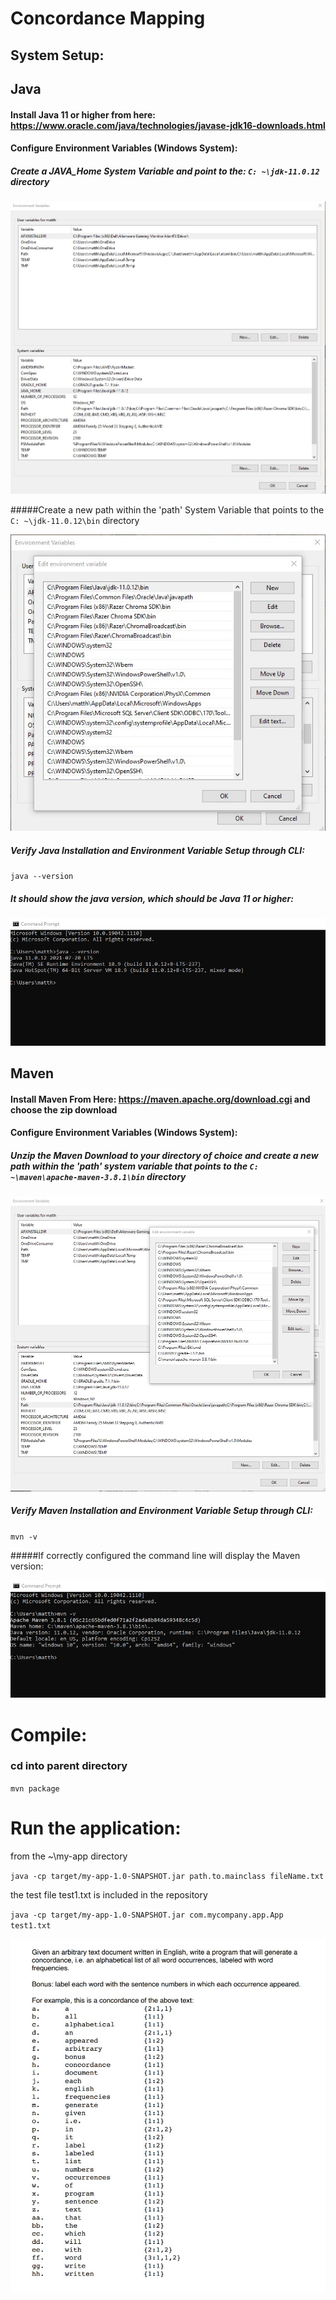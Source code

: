 # Concordance Mapping
## System Setup: 
## Java
#### Install Java 11 or higher from here: https://www.oracle.com/java/technologies/javase-jdk16-downloads.html
#### Configure Environment Variables (Windows System): 
##### Create a JAVA_Home System Variable and point to the: `C: ~\jdk-11.0.12` directory

<img src = "pictures/JAVA_HOME.jpeg"/>

#####Create a new path within the 'path' System Variable that points to the `C: ~\jdk-11.0.12\bin` directory

<img src = "pictures/javaEnvironmentPathToBin.jpg"/>

##### Verify Java Installation and Environment Variable Setup through CLI:
`java --version`
##### It should show the java version, which should be Java 11 or higher: 
<img src = "pictures/javaVersion.jpg" />

## Maven
#### Install Maven From Here: https://maven.apache.org/download.cgi and choose the zip download
#### Configure Environment Variables (Windows System): 
##### Unzip the Maven Download to your directory of choice and create a new path within the 'path' system variable that points to the `C: ~\maven\apache-maven-3.8.1\bin` directory 

<img src = "pictures/mavenEnvVariable.jpg"/>

##### Verify Maven Installation and Environment Variable Setup through CLI:

`mvn -v`

#####If correctly configured the command line will display the Maven version:

<img src = "pictures/mvnVerfification.jpg"/>

# Compile:
### cd into parent directory
`mvn package`

# Run the application:
from the ~\my-app directory

`java -cp target/my-app-1.0-SNAPSHOT.jar path.to.mainclass fileName.txt`

the test file test1.txt is included in the repository 

`java -cp target/my-app-1.0-SNAPSHOT.jar com.mycompany.app.App test1.txt`

<img src = "pictures/concordance.jpg"/>




